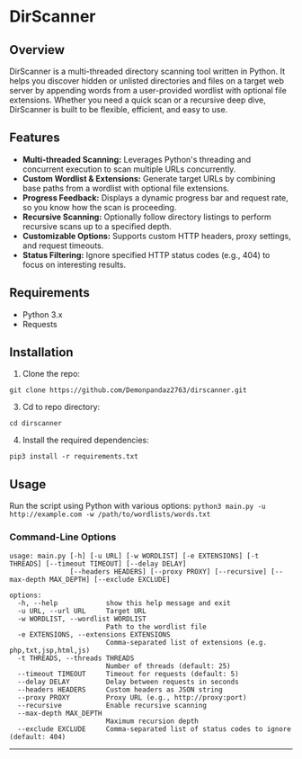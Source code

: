 # DirScanner

## Overview

DirScanner is a multi-threaded directory scanning tool written in Python. It helps you discover hidden or unlisted directories and files on a target web server by appending words from a user-provided wordlist with optional file extensions. Whether you need a quick scan or a recursive deep dive, DirScanner is built to be flexible, efficient, and easy to use.

## Features
 - **Multi-threaded Scanning:** Leverages Python's threading and concurrent execution to scan multiple URLs concurrently.
 - **Custom Wordlist & Extensions:** Generate target URLs by combining base paths from a wordlist with optional file extensions.
 - **Progress Feedback:** Displays a dynamic progress bar and request rate, so you know how the scan is proceeding.
 - **Recursive Scanning:** Optionally follow directory listings to perform recursive scans up to a specified depth.
 - **Customizable Options:** Supports custom HTTP headers, proxy settings, and request timeouts.
 - **Status Filtering:** Ignore specified HTTP status codes (e.g., 404) to focus on interesting results.

## Requirements
 - Python 3.x
 - Requests

## Installation
1. Clone the repo:
```
git clone https://github.com/Demonpandaz2763/dirscanner.git
```
3. Cd to repo directory:
```
cd dirscanner
```
4. Install the required dependencies:
```
pip3 install -r requirements.txt
```

## Usage

Run the script using Python with various options:
`python3 main.py -u http://example.com -w /path/to/wordlists/words.txt`

### Command-Line Options
```
usage: main.py [-h] [-u URL] [-w WORDLIST] [-e EXTENSIONS] [-t THREADS] [--timeout TIMEOUT] [--delay DELAY]
               [--headers HEADERS] [--proxy PROXY] [--recursive] [--max-depth MAX_DEPTH] [--exclude EXCLUDE]

options:
  -h, --help            show this help message and exit
  -u URL, --url URL     Target URL
  -w WORDLIST, --wordlist WORDLIST
                        Path to the wordlist file
  -e EXTENSIONS, --extensions EXTENSIONS
                        Comma-separated list of extensions (e.g. php,txt,jsp,html,js)
  -t THREADS, --threads THREADS
                        Number of threads (default: 25)
  --timeout TIMEOUT     Timeout for requests (default: 5)
  --delay DELAY         Delay between requests in seconds
  --headers HEADERS     Custom headers as JSON string
  --proxy PROXY         Proxy URL (e.g., http://proxy:port)
  --recursive           Enable recursive scanning
  --max-depth MAX_DEPTH
                        Maximum recursion depth
  --exclude EXCLUDE     Comma-separated list of status codes to ignore (default: 404)
```
---
